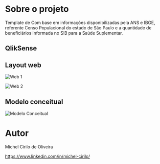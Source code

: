 # Sobre o projeto

Template de 
Com base em informações disponibilizadas pela ANS e IBGE, referente Censo Populacional do estado de São Paulo e a quantidade de beneficiários informada no SIB para a Saúde Suplementar.

## QlikSense


## Layout web
![Web 1](https://github.com/)

![Web 2](https://github.com/)

## Modelo conceitual
![Modelo Conceitual](https://github.com/)

# Autor

Michel Cirilo de Oliveira

https://www.linkedin.com/in/michel-cirilo/




